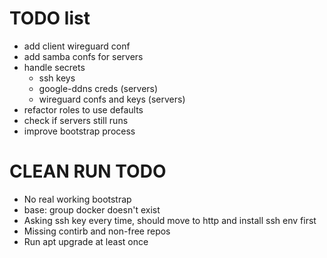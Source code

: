 # TODO list
- add client wireguard conf
- add samba confs for servers
- handle secrets
  - ssh keys
  - google-ddns creds (servers)
  - wireguard confs and keys (servers)
- refactor roles to use defaults
- check if servers still runs
- improve bootstrap process


# CLEAN RUN TODO
- No real working bootstrap
- base: group docker doesn't exist
- Asking ssh key every time, should move to http and install ssh env first
- Missing contirb and non-free repos
- Run apt upgrade at least once
